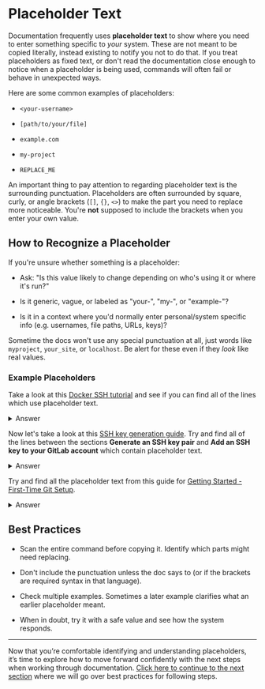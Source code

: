 # Placeholder Text
Documentation frequently uses **placeholder text** to show where you need to enter something specific to *your* system. These are not meant to be copied literally, instead existing to notify you not to do that. If you treat placeholders as fixed text, or don't read the documentation close enough to notice when a placeholder is being used, commands will often fail or behave in unexpected ways. 

Here are some common examples of placeholders:

* `<your-username>`

* `[path/to/your/file]`

* `example.com`

* `my-project`

* `REPLACE_ME`

An important thing to pay attention to regarding placeholder text is the surrounding punctuation. Placeholders are often surrounded by square, curly, or angle brackets (`[]`, `{}`, `<>`) to make the part you need to replace more noticeable. You're **not** supposed to include the brackets when you enter your own value.

## How to Recognize a Placeholder

If you're unsure whether something is a placeholder:

* Ask: "Is this value likely to change depending on who's using it or where it's run?"

* Is it generic, vague, or labeled as "your-", "my-", or "example-"?

* Is it in a context where you'd normally enter personal/system specific info (e.g. usernames, file paths, URLs, keys)?

Sometime the docs won't use any special punctuation at all, just words like `myproject`, `your_site`, or `localhost`. Be alert for these even if they *look* like real values.

### Example Placeholders
Take a look at this [Docker SSH tutorial](https://det-lab.github.io/docker-lesson/03_docker-ssh/) and see if you can find all of the lines which use placeholder text.

<details>
<summary>Answer</summary>
<p>

```bash
mkdir example-ssh-container
cd example-ssh-container
```

```bash
RUN mkdir /var/run/sshd && echo 'root:<your-new-password>' | chpasswd
```

```bash
docker build -t example-ssh-container .
```

```bash
docker run -d -p 2222:22 --name ssh-container example-ssh-container
```
</p>
</details>

Now let's take a look at this [SSH key generation guide](https://docs.gitlab.com/user/ssh/#generate-an-ssh-key-pair). Try and find all of the lines between the sections **Generate an SSH key pair** and **Add an SSH key to your GitLab account** which contain placeholder text.

<details>
<summary>Answer</summary>
<p>

```shell
ssh-keygen -t ed25519 -C "<comment>"
```

```shell
ssh-keygen -t rsa -b 2048 -C "<comment>"
```

```shell
ssh-add <directory to private SSH key>
```

```shell
# GitLab.com
Host gitlab.com
  PreferredAuthentications publickey
  IdentityFile ~/.ssh/gitlab_com_rsa

# Private GitLab instance
Host gitlab.company.com
  PreferredAuthentications publickey
  IdentityFile ~/.ssh/example_com_rsa
```

**gitlab_com_rsa**, **gitlab.company.com**, and **example_com_rsa** are all placeholder text. In this case, the placeholder text is not set off with any kind of brackets which can make it particularly hard to notice.

</p>
</details>

Try and find all the placeholder text from this guide for [Getting Started - First-Time Git Setup](https://git-scm.com/book/en/v2/Getting-Started-First-Time-Git-Setup).

<details>
<summary>Answer</summary>
<p>

```bash
[path]/etc/gitconfig
```

```bash
$ git config --global user.name "John Doe"
$ git config --global user.email johndoe@example.com
```

```bash
$ git config --global init.defaultBranch main
```

```bash
$ git config --list
user.name=John Doe
user.email=johndoe@example.com
```

</p>
</details>

## Best Practices

* Scan the entire command before copying it. Identify which parts might need replacing.

* Don't include the punctuation unless the doc says to (or if the brackets are required syntax in that language).

* Check multiple examples. Sometimes a later example clarifies what an earlier placeholder meant.

* When in doubt, try it with a safe value and see how the system responds.

---

Now that you’re comfortable identifying and understanding placeholders, it’s time to explore how to move forward confidently with the next steps when working through documentation. [Click here to continue to the next section](02_follow_steps) where we will go over best practices for following steps.